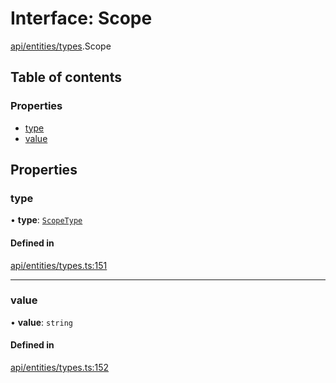 # Interface: Scope

[api/entities/types](../wiki/api.entities.types).Scope

## Table of contents

### Properties

- [type](../wiki/api.entities.types.Scope#type)
- [value](../wiki/api.entities.types.Scope#value)

## Properties

### type

• **type**: [`ScopeType`](../wiki/api.entities.types.ScopeType)

#### Defined in

[api/entities/types.ts:151](https://github.com/PolymeshAssociation/polymesh-sdk/blob/88db4a91/src/api/entities/types.ts#L151)

___

### value

• **value**: `string`

#### Defined in

[api/entities/types.ts:152](https://github.com/PolymeshAssociation/polymesh-sdk/blob/88db4a91/src/api/entities/types.ts#L152)
